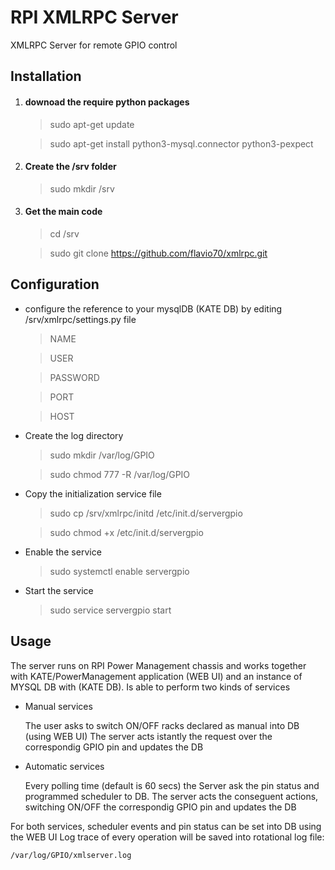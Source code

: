 # RPI XMLRPC Server
XMLRPC Server for remote GPIO control

Installation
--------------------------

1. #### downoad the require python packages

	>sudo apt-get update

	>sudo apt-get install python3-mysql.connector python3-pexpect


2. #### Create the /srv folder
	
	>sudo mkdir /srv


3. #### Get the main code

	> cd /srv

	> sudo git clone https://github.com/flavio70/xmlrpc.git


Configuration
--------------------------




- configure the reference to your mysqlDB (KATE DB)  by editing /srv/xmlrpc/settings.py file

	>NAME

	>USER

	>PASSWORD

	>PORT

	>HOST



- Create the log directory

	>sudo mkdir /var/log/GPIO

	>sudo chmod 777 -R /var/log/GPIO


- Copy the initialization service file

	>sudo cp /srv/xmlrpc/initd /etc/init.d/servergpio

	>sudo chmod +x /etc/init.d/servergpio


- Enable the service

	>sudo systemctl enable servergpio

- Start the service

	>sudo service servergpio start
	

Usage
--------------------------

The server runs on RPI Power Management chassis and works together with KATE/PowerManagement application (WEB UI)
and an instance of MYSQL DB with (KATE DB).
Is able to perform two kinds of services

- Manual services

    The user asks to switch ON/OFF racks declared as manual into DB (using WEB UI)
    The server acts istantly the request over the correspondig GPIO pin and updates the DB

- Automatic services

    Every polling time (default is 60 secs) the Server ask the pin status and programmed scheduler to DB.
    The server acts the conseguent actions, switching ON/OFF the correspondig GPIO pin and updates the DB

For both services, scheduler events and pin status can be set into DB using the WEB UI
Log trace of every operation will be saved into rotational log file:

    /var/log/GPIO/xmlserver.log

    
